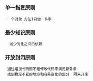 ### 单一指责原则
```
 一个对象(方法)只做一件事
```

### 最少知识原则
```
  减少对象之间的依赖
```

### 开放封闭原则
```
 通过增加代码而不是修改代码来满足新需求
 找到稳定不变的地方和容易变化的部分, 隔离开来
```
